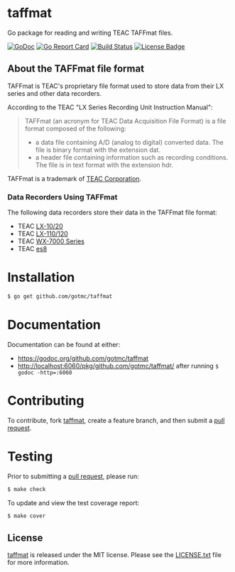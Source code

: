 # taffmat

Go package for reading and writing TEAC TAFFmat files.

[![GoDoc][godoc image]][godoc link]
[![Go Report Card][report badge]][report card]
[![Build Status][travis image]][travis link]
[![License Badge][license image]][LICENSE.txt]

## About the TAFFmat file format

TAFFmat is TEAC's proprietary file format used to store data from their
LX series and other data recorders.

According to the TEAC "LX Series Recording Unit Instruction Manual":

>  TAFFmat (an acronym for TEAC Data Acquisition File Format) is a
>  file format composed of the following:
>
>  * a data file containing A/D (analog to digital) converted data. The
>    file is binary format with the extension dat.
>  * a header file containing information such as recording
>    conditions. The file is in text format with the extension hdr.

TAFFmat is a trademark of [TEAC Corporation][teac].

### Data Recorders Using TAFFmat

The following data recorders store their data in the TAFFmat file format:

* TEAC [LX-10/20][]
* TEAC [LX-110/120][]
* TEAC [WX-7000 Series][]
* TEAC [es8][]

# Installation

```bash
$ go get github.com/gotmc/taffmat
```

# Documentation

Documentation can be found at either:

- <https://godoc.org/github.com/gotmc/taffmat>
- <http://localhost:6060/pkg/github.com/gotmc/taffmat/> after running `$
  godoc -http=:6060`

# Contributing

To contribute, fork [taffmat][], create a feature branch, and then submit a
[pull request][].

# Testing

Prior to submitting a [pull request][], please run:

```bash
$ make check
```

To update and view the test coverage report:

```bash
$ make cover
```

## License

[taffmat][] is released under the MIT license. Please see the
[LICENSE.txt][] file for more information.

[es8]: http://teac-ipd.com/data-recorders/es8/
[godoc image]: https://godoc.org/github.com/gotmc/libusb?status.svg
[godoc link]: https://godoc.org/github.com/gotmc/libusb
[taffmat]: https://github.com/gotmc/taffmat
[LICENSE.txt]: https://github.com/gotmc/taffmatb/blob/master/LICENSE.txt
[license image]: https://img.shields.io/badge/license-MIT-blue.svg
[LX-10/20]: http://www.teac.co.jp/en/industry/measurement/datarecorder/lx10/index.html
[LX-110/120]: http://teac-ipd.com/data-recorders/lx-110120/
[pull request]: https://help.github.com/articles/using-pull-requests
[report badge]: https://goreportcard.com/badge/github.com/gotmc/taffmat
[report card]: https://goreportcard.com/report/github.com/gotmc/taffmat
[teac]: https://www.teac.co.jp/int/
[travis image]: http://img.shields.io/travis/gotmc/taffmat/master.svg
[travis link]: https://travis-ci.org/gotmc/taffmat
[WX-7000 Series]: http://teac-ipd.com/wx-7000/
